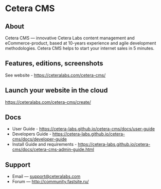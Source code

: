 # Cetera CMS
## About
Cetera CMS — innovative Cetera Labs content management and eCommerce-product, based at 10-years experience and agile development methodologies. Cetera CMS helps to start your internet sales in 5 minutes.
## Features, editions, screenshots
See website - https://ceteralabs.com/cetera-cms/
## Launch your website in the cloud
https://ceteralabs.com/cetera-cms/create/
## Docs
* User Guide - https://cetera-labs.github.io/cetera-cms/docs/user-guide
* Developers Guide - https://cetera-labs.github.io/cetera-cms/docs/developer-guide
* Install Guide and requirements - https://cetera-labs.github.io/cetera-cms/docs/cetera-cms-admin-guide.html
## Support
* Email — support@ceteralabs.com
* Forum — http://community.fastsite.ru/
